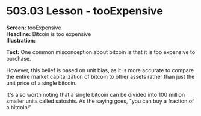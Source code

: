 # 503.03 Lesson - tooExpensive

**Screen:** tooExpensive\
**Headline:** Bitcoin is too expensive\
**Illustration:**&#x20;

**Text:** One common misconception about bitcoin is that it is too expensive to purchase.&#x20;

However, this belief is based on unit bias, as it is more accurate to compare the entire market capitalization of bitcoin to other assets rather than just the unit price of a single bitcoin.&#x20;

It's also worth noting that a single bitcoin can be divided into 100 million smaller units called satoshis. As the saying goes, "you can buy a fraction of a bitcoin!"
